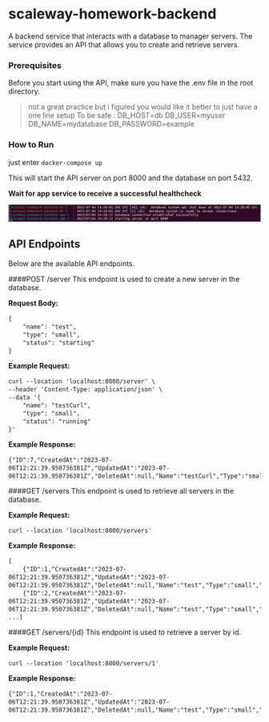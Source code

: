 # scaleway-homework-backend

A backend service that interacts with a database to manager servers. The service provides an API that allows you to create and retrieve servers.

### Prerequisites

Before you start using the API, make sure you have the .env file in the root directory.
> not a great practice but i figured you would like it better to just have a one line setup
    To be safe : 
    DB_HOST=db
    DB_USER=myuser
    DB_NAME=mydatabase
    DB_PASSWORD=example

### How to Run

just enter ```docker-compose up```

This will start the API server on port 8000 and the database on port 5432.

**Wait for app service to receive a successful healthcheck**

![Alt text](/misc/image.png)

## API Endpoints

Below are the available API endpoints.

####POST /server
This endpoint is used to create a new server in the database.

**Request Body:**
```
{
    "name": "test",
    "type": "small",
    "status": "starting"
}
```
**Example Request:**
```
curl --location 'localhost:8000/server' \
--header 'Content-Type: application/json' \
--data '{
    "name": "testCurl",
    "type": "small",
    "status": "running"
}'
```

**Example Response:**
```
{"ID":7,"CreatedAt":"2023-07-06T12:21:39.950736381Z","UpdatedAt":"2023-07-06T12:21:39.950736381Z","DeletedAt":null,"Name":"testCurl","Type":"small","Status":"running"}
```

####GET /servers
This endpoint is used to retrieve all servers in the database.

**Example Request:**
```
curl --location 'localhost:8000/servers'
```

**Example Response:**
```
[
    {"ID":1,"CreatedAt":"2023-07-06T12:21:39.950736381Z","UpdatedAt":"2023-07-06T12:21:39.950736381Z","DeletedAt":null,"Name":"test","Type":"small","Status":"starting"},
    {"ID":2,"CreatedAt":"2023-07-06T12:21:39.950736381Z","UpdatedAt":"2023-07-06T12:21:39.950736381Z","DeletedAt":null,"Name":"test","Type":"small","Status":"starting"},
...]
```

####GET /servers/{id}
This endpoint is used to retrieve a server by id.

**Example Request:**
```
curl --location 'localhost:8000/servers/1'
```

**Example Response:**
```
{"ID":1,"CreatedAt":"2023-07-06T12:21:39.950736381Z","UpdatedAt":"2023-07-06T12:21:39.950736381Z","DeletedAt":null,"Name":"test","Type":"small","Status":"starting"}
```